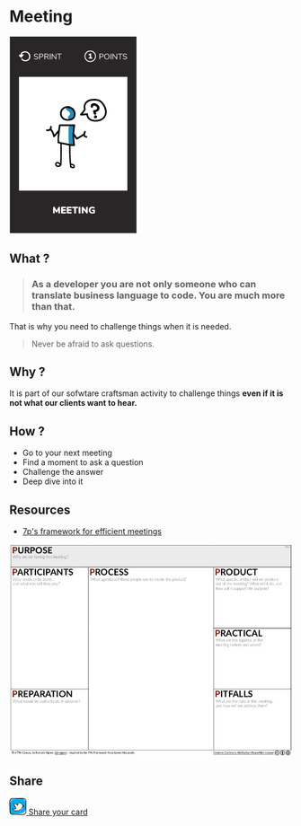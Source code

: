# Meeting
![Ask a question](images/meeting.png)  

## What ?
> ### As a developer you are not only someone who can translate business language to code. **You are much more than that**.
That is why you need to challenge things when it is needed.
> Never be afraid to ask questions.  

## Why ?
It is part of our sofwtare craftsman activity to challenge things **even if it is not what our clients want to hear.** 

## How ?
* Go to your next meeting
* Find a moment to ask a question
* Challenge the answer
* Deep dive into it

## Resources
* [7p's framework for efficient meetings](http://gamestorming.com/7ps-framework/)  

![Ask a question](images/meeting-question1.jpg)    

## Share
![Share](../images/twitter.png)[ Share your card](https://twitter.com/home?status=I%20have%20just%20completed%20the%20Meeting%20question%20%23craft-challenges%20from%20%40agilepartner)